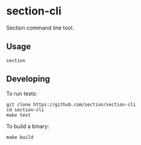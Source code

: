 # section-cli

Section command line tool.

## Usage

```
section
```

## Developing

To run tests:

```
git clone https://github.com/section/section-cli
cd section-cli
make test
```

To build a binary:

```
make build
```

